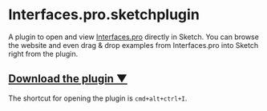 # Interfaces.pro.sketchplugin

A plugin to open and view [Interfaces.pro](https://interfaces.pro) directly in Sketch. You can browse the website and even drag & drop examples from Interfaces.pro into Sketch right from the plugin.

## [Download the plugin ▼](https://github.com/jacopocolo/interfaces.pro-sketchplugin/releases/)

The shortcut for opening the plugin is `cmd+alt+ctrl+I`.
